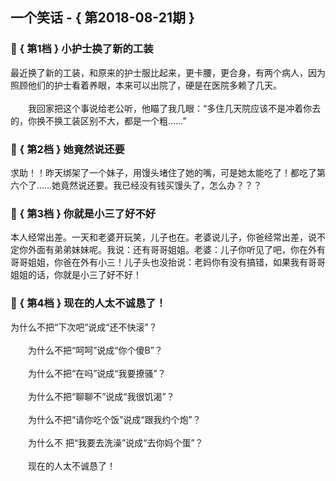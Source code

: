 ## 一个笑话 - { 第2018-08-21期 }
</hr>

### :jack_o_lantern: { 第1档 } 小护士换了新的工装
最近换了新的工装，和原来的护士服比起来，更卡腰，更合身，有两个病人，因为照顾他们的护士看着养眼，本来可以出院了，硬是在医院多赖了几天。<br/><br/>　　我回家把这个事说给老公听，他瞄了我几眼：“多住几天院应该不是冲着你去的，你换不换工装区别不大，都是一个粗……”


### :jack_o_lantern: { 第2档 } 她竟然说还要
求助！！昨天绑架了一个妹子，用馒头堵住了她的嘴，可是她太能吃了！都吃了第六个了……她竟然说还要。我已经没有钱买馒头了，怎么办？？？


### :jack_o_lantern: { 第3档 } 你就是小三了好不好
本人经常出差。一天和老婆开玩笑，儿子也在。老婆说儿子，你爸经常出差，说不定你外面有弟弟妹妹呢。我说：还有哥哥姐姐。老婆：儿子你听见了吧，你在外有哥哥姐姐，你爸在外有小三！儿子头也没抬说：老妈你有没有搞错，如果我有哥哥姐姐的话，你就是小三了好不好！


### :jack_o_lantern: { 第4档 } 现在的人太不诚恳了！
为什么不把“下次吧”说成“还不快滚”？<br/><br/>　　为什么不把“呵呵”说成“你个傻B”？<br/><br/>　　为什么不把“在吗”说成“我要撩骚”？<br/><br/>　　为什么不把“聊聊不”说成“我很饥渴”？<br/><br/>　　为什么不把“请你吃个饭”说成“跟我约个炮”？<br/><br/>　　为什么不 把“我要去洗澡”说成“去你妈个蛋”？<br/><br/>　　现在的人太不诚恳了！

